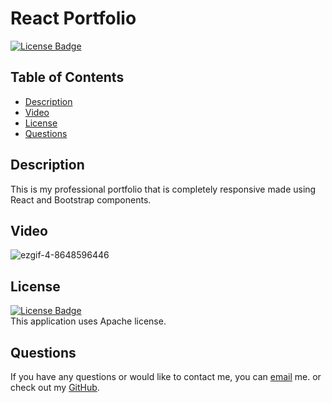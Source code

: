 # React Portfolio

[![License Badge](https://img.shields.io/static/v1?label=License&message=Apache&color=green&?style=plastic&link=https://choosealicense.com/licenses/apache-2.0/)](https://choosealicense.com/licenses/apache-2.0/)

  ## Table of Contents
  - [Description](#Description)
  - [Video](#Video)
  - [License](#License)
  - [Questions](#Questions)

  ## Description
  This is my professional portfolio that is completely responsive made using React and Bootstrap components. 
  
  ## Video

![ezgif-4-8648596446](https://user-images.githubusercontent.com/92045019/163506150-0b4594bf-e05a-4017-aa0d-004c13b94fd6.gif)

  ## License
  [![License Badge](https://img.shields.io/static/v1?label=License&message=Apache&color=green&?style=plastic&link=https://choosealicense.com/licenses/apache-2.0/)](https://choosealicense.com/licenses/apache-2.0/)
  </br>
  This application uses Apache license. 

  ## Questions 
  If you have any questions or would like to contact me, you can [email](mailto:nicolew96@gmail.com) me. 
  or check out my [GitHub](https://github.com/NicoleWrz).
